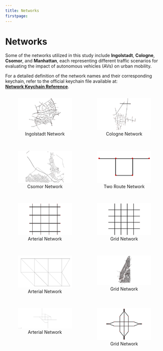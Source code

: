 ```yaml
---
title: Networks
firstpage:
---
```


# Networks

Some of the networks utilized in this study include **Ingolstadt**, **Cologne**, **Csomor**, and **Manhattan**, each representing different traffic scenarios for evaluating the impact of autonomous vehicles (AVs) on urban mobility.

For a detailed definition of the network names and their corresponding keychain, refer to the official keychain file available at:  
[**Network Keychain Reference**]([insert_link_here](https://github.com/COeXISTENCE-PROJECT/RouteRL/blob/9c02a6eca4df0900460ab44d4029a77eeb10e5ff/routerl/keychain.py#L121C5-L121C135)).

<div style="display: flex; justify-content: space-between;">
    <figure style="width: 48%;">
        <img src="../_static/ingolstadt.png" alt="Ingolstadt" width="100%" />
        <figcaption style="text-align: center;">Ingolstadt Network</figcaption>
    </figure>
    <figure style="width: 48%;">
        <img src="../_static/cologne.png" alt="Cologne" width="100%" />
        <figcaption style="text-align: center;">Cologne Network</figcaption>
    </figure>
</div>

<br>

<div style="display: flex; justify-content: space-between;">
    <figure style="width: 48%;">
        <img src="../_static/csomor.png" alt="Csomor" width="100%" />
        <figcaption style="text-align: center;">Csomor Network</figcaption>
    </figure>
    <figure style="width: 48%;">
        <img src="../_static/two_route_yield.png" alt="Two Route Network" width="100%" />
        <figcaption style="text-align: center;">Two Route Network</figcaption>
    </figure>
</div>

<br>

<div style="display: flex; justify-content: space-between;">
    <figure style="width: 48%;">
        <img src="../_static/arterial.png" alt="Arterial" width="100%" />
        <figcaption style="text-align: center;">Arterial Network</figcaption>
    </figure>
    <figure style="width: 48%;">
        <img src="../_static/grid.png" alt="Grid" width="100%" />
        <figcaption style="text-align: center;">Grid Network</figcaption>
    </figure>
</div>

<br>

<div style="display: flex; justify-content: space-between;">
    <figure style="width: 48%;">
        <img src="../_static/ortuzar.png" alt="Ortuzar" width="100%" />
        <figcaption style="text-align: center;">Arterial Network</figcaption>
    </figure>
    <figure style="width: 48%;">
        <img src="../_static/manhattan.png" alt="Manhattan" width="100%" />
        <figcaption style="text-align: center;">Grid Network</figcaption>
    </figure>
</div>

<br>

<div style="display: flex; justify-content: space-between;">
    <figure style="width: 48%;">
        <img src="../_static/nguyen.png" alt="Nguyen" width="100%" />
        <figcaption style="text-align: center;">Arterial Network</figcaption>
    </figure>
    <figure style="width: 48%;">
        <img src="../_static/grid6.png" alt="Grid 6" width="100%" />
        <figcaption style="text-align: center;">Grid Network</figcaption>
    </figure>
</div>
